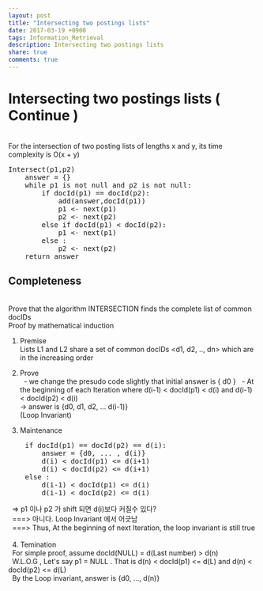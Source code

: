 ```yaml
---
layout: post
title: "Intersecting two postings lists"
date: 2017-03-19 +0900
tags: Information_Retrieval
description: Intersecting two postings lists
share: true
comments: true
---
```


Intersecting two postings lists ( Continue )
============
<br>
For the intersection of two posting lists of lengths x and y, its time complexity is O(x + y)
<br>
<pre>
Intersect(p1,p2)
	answer = {}
	while p1 is not null and p2 is not null:
		if docId(p1) == docId(p2):
			add(answer,docId(p1))
			p1 <- next(p1)
			p2 <- next(p2)
		else if docId(p1) < docId(p2):
			p1 <- next(p1)
		else :
			p2 <- next(p2)
	return answer
</pre>

Completeness
------------
<br>
Prove that the algorithm INTERSECTION finds the complete list of common docIDs
<br>
Proof by mathematical induction

1. Premise<br>
Lists L1 and L2 share a set of common docIDs <d1, d2, .., dn> which are in the increasing order

2. Prove<br>
&nbsp;&nbsp;- we change the presudo code slightly that initial answer is { d0 }
&nbsp;&nbsp;- At the beginning of each Iteration where d(i-1) < docId(p1) < d(i) and d(i-1) < docId(p2) < d(i)<br>
-> answer is {d0, d1, d2, ... d(i-1)}<br>
(Loop Invariant)

3. Maintenance
<pre>
	if docId(p1) == docId(p2) == d(i):
		answer = {d0, ... , d(i)}
		d(i) < docId(p1) <= d(i+1)
		d(i) < docId(p2) <= d(i+1)
	else :
		d(i-1) < docId(p1) <= d(i)
		d(i-1) < docId(p2) <= d(i)
</pre>
&nbsp;&nbsp;=> p1 이나 p2 가 shift 되면 d(i)보다 커질수 있다?<br>
&nbsp;&nbsp;===>  아니다. Loop Invariant 에서 어긋남<br>
&nbsp;&nbsp;===> Thus, At the beginning of next Iteration, the loop invariant is still true
<br>
<br>
&nbsp;&nbsp;4. Temination<br>
&nbsp;&nbsp;For simple proof, assume docId(NULL) = d(Last number) > d(n)<br>
&nbsp;&nbsp;W.L.O.G , Let's say p1 = NULL . That is d(n) < docId(p1) <= d(L) and d(n) < docId(p2) <= d(L) <br>
&nbsp;&nbsp;By the Loop invariant, answer is {d0, ..., d(n)}